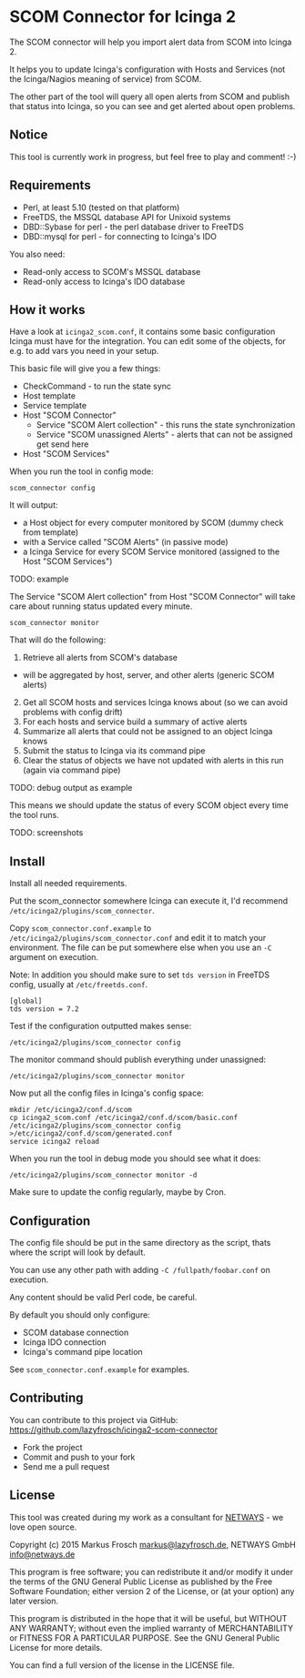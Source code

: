 SCOM Connector for Icinga 2
===========================

The SCOM connector will help you import alert data from SCOM into Icinga 2.

It helps you to update Icinga's configuration with Hosts and Services (not the
Icinga/Nagios meaning of service) from SCOM.

The other part of the tool will query all open alerts from SCOM and publish that
status into Icinga, so you can see and get alerted about open problems.

## Notice

This tool is currently work in progress, but feel free to play and comment! :-)

## Requirements

* Perl, at least 5.10 (tested on that platform)
* FreeTDS, the MSSQL database API for Unixoid systems
* DBD::Sybase for perl - the perl database driver to FreeTDS
* DBD::mysql for perl - for connecting to Icinga's IDO

You also need:
* Read-only access to SCOM's MSSQL database
* Read-only access to Icinga's IDO database

## How it works

Have a look at `icinga2_scom.conf`, it contains some basic configuration Icinga
must have for the integration. You can edit some of the objects, for e.g. to add
vars you need in your setup.

This basic file will give you a few things:
* CheckCommand - to run the state sync
* Host template
* Service template
* Host "SCOM Connector"
  * Service "SCOM Alert collection" - this runs the state synchronization
  * Service "SCOM unassigned Alerts" - alerts that can not be assigned get send here
* Host "SCOM Services"

When you run the tool in config mode:

```
scom_connector config
```

It will output:

* a Host object for every computer monitored by SCOM (dummy check from template)
* with a Service called "SCOM Alerts" (in passive mode)
* a Icinga Service for every SCOM Service monitored (assigned to the Host "SCOM Services")

TODO: example

The Service "SCOM Alert collection" from Host "SCOM Connector" will take care
about running status updated every minute.

```
scom_connector monitor
```

That will do the following:

1. Retrieve all alerts from SCOM's database
  * will be aggregated by host, server, and other alerts (generic SCOM alerts)
2. Get all SCOM hosts and services Icinga knows about
   (so we can avoid problems with config drift)
3. For each hosts and service build a summary of active alerts
4. Summarize all alerts that could not be assigned to an object Icinga knows
5. Submit the status to Icinga via its command pipe
6. Clear the status of objects we have not updated with alerts in this run
   (again via command pipe)

TODO: debug output as example

This means we should update the status of every SCOM object every time the tool
runs.

TODO: screenshots

## Install

Install all needed requirements.

Put the scom_connector somewhere Icinga can execute it, I'd recommend
`/etc/icinga2/plugins/scom_connector`.

Copy `scom_connector.conf.example` to `/etc/icinga2/plugins/scom_connector.conf`
and edit it to match your environment. The file can be put somewhere else when
you use an `-C` argument on execution.

Note: In addition you should make sure to set `tds version` in FreeTDS config,
usually at `/etc/freetds.conf`.

```
[global]
tds version = 7.2
```

Test if the configuration outputted makes sense:

```
/etc/icinga2/plugins/scom_connector config
```

The monitor command should publish everything under unassigned:

```
/etc/icinga2/plugins/scom_connector monitor
```

Now put all the config files in Icinga's config space:

```
mkdir /etc/icinga2/conf.d/scom
cp icinga2_scom.conf /etc/icinga2/conf.d/scom/basic.conf
/etc/icinga2/plugins/scom_connector config >/etc/icinga2/conf.d/scom/generated.conf
service icinga2 reload
```

When you run the tool in debug mode you should see what it does:
```
/etc/icinga2/plugins/scom_connector monitor -d
```

Make sure to update the config regularly, maybe by Cron.

## Configuration

The config file should be put in the same directory as the script, thats where
the script will look by default.

You can use any other path with adding `-C /fullpath/foobar.conf` on execution.

Any content should be valid Perl code, be careful.

By default you should only configure:
* SCOM database connection
* Icinga IDO connection
* Icinga's command pipe location

See `scom_connector.conf.example` for examples.

## Contributing

You can contribute to this project via GitHub: https://github.com/lazyfrosch/icinga2-scom-connector

* Fork the project
* Commit and push to your fork
* Send me a pull request

## License

This tool was created during my work as a consultant for [NETWAYS](http://www.netways.de) - we love open source.

Copyright (c) 2015 Markus Frosch <markus@lazyfrosch.de>, NETWAYS GmbH <info@netways.de>

This program is free software; you can redistribute it and/or modify it under
the terms of the GNU General Public License as published by the Free Software
Foundation; either version 2 of the License, or (at your option) any later
version.

This program is distributed in the hope that it will be useful, but WITHOUT
ANY WARRANTY; without even the implied warranty of MERCHANTABILITY or FITNESS
FOR A PARTICULAR PURPOSE. See the GNU General Public License for more details.

You can find a full version of the license in the LICENSE file.
